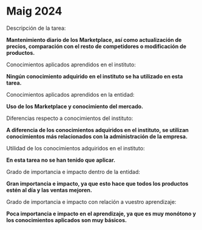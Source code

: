 # Maig 2024

Descripción de la tarea:

**Mantenimiento diario de los Marketplace, así como actualización de precios, comparación con el resto de competidores o modificación de productos.**

Conocimientos aplicados aprendidos en el instituto:

**Ningún conocimiento adquirido en el instituto se ha utilizado en esta tarea.**

Conocimientos aplicados aprendidos en la entidad:

**Uso de los Marketplace y conocimiento del mercado.**

Diferencias respecto a conocimientos del instituto:

**A diferencia de los conocimientos adquiridos en el instituto, se utilizan conocimientos más relacionados con la administración de la empresa.**

Utilidad de los conocimientos adquiridos en el instituto:

**En esta tarea no se han tenido que aplicar.**

Grado de importancia e impacto dentro de la entidad:

**Gran importancia e impacto, ya que esto hace que todos los productos estén al día y las ventas mejoren.**

Grado de importancia e impacto con relación a vuestro aprendizaje:

**Poca importancia e impacto en el aprendizaje, ya que es muy monótono y los conocimientos aplicados son muy básicos.**
